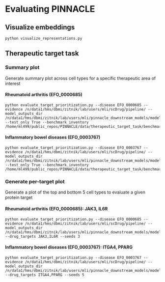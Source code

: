 # Evaluating PINNACLE

## Visualize embeddings

```
python visualize_representations.py 
```


## Therapeutic target task

### Summary plot

Generate summary plot across cell types for a specific therapeutic area of interest

#### Rheumatoid arthritis (EFO_0000685)
```
python evaluate_target_prioritization.py --disease EFO_0000685 --evidence /n/data1/hms/dbmi/zitnik/lab/users/mli/scDrug/pipeline/ --model_outputs_dir /n/data1/hms/dbmi/zitnik/lab/users/mli/pinnacle_downstream_models/model_outputs/ --test_only True --benchmark_inventory /home/ml499/public_repos/PINNACLE/data/therapeutic_target_task/benchmark_inventory.txt
```

#### Inflammatory bowel diseases (EFO_0003767)
```
python evaluate_target_prioritization.py --disease EFO_0003767 --evidence /n/data1/hms/dbmi/zitnik/lab/users/mli/scDrug/pipeline/ --model_outputs_dir /n/data1/hms/dbmi/zitnik/lab/users/mli/pinnacle_downstream_models/model_outputs/ --test_only True --benchmark_inventory /home/ml499/public_repos/PINNACLE/data/therapeutic_target_task/benchmark_inventory.txt
```

### Generate per-target plot

Generate a plot of the top and bottom 5 cell types to evaluate a given protein target

#### Rheumatoid arthritis (EFO_0000685): JAK3, IL6R
```
python evaluate_target_prioritization.py --disease EFO_0000685 --evidence /n/data1/hms/dbmi/zitnik/lab/users/mli/scDrug/pipeline/ --model_outputs_dir /n/data1/hms/dbmi/zitnik/lab/users/mli/pinnacle_downstream_models/model_outputs/ --drug_targets JAK3,IL6R --seeds 3
```

#### Inflammatory bowel diseases (EFO_0003767): ITGA4, PPARG
```
python evaluate_target_prioritization.py --disease EFO_0003767 --evidence /n/data1/hms/dbmi/zitnik/lab/users/mli/scDrug/pipeline/ --model_outputs_dir /n/data1/hms/dbmi/zitnik/lab/users/mli/pinnacle_downstream_models/model_outputs/ --drug_targets ITGA4,PPARG --seeds 5
```